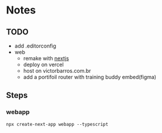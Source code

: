 # Notes

## TODO

- add .editorconfig
- web
  - remake with [nextjs](https://nextjs.org/)
  - deploy on vercel
  - host on victorbarros.com.br
  - add a portifoil router with training buddy embed(figma)

## Steps

### webapp

`npx create-next-app webapp --typescript`
